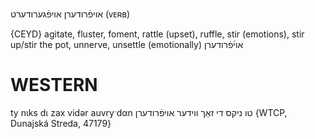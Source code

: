 אויפֿרודערן
אויפֿגערודערט
(ᴠᴇʀʙ)

{CEYD}
agitate, fluster, foment, rattle (upset), ruffle, stir (emotions), stir up/stir the pot, unnerve, unsettle (emotionally) אוי֜פֿרודערן

WESTERN
========

ty nɩks dɩ zax vidər auvryˑdαn טו ניקס די זאַך ווידער אויפֿרודערן {WTCP, Dunajská Streda, 47179}
